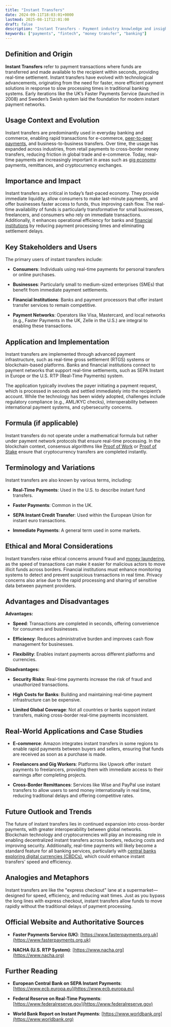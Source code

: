 ```yaml
---
title: "Instant Transfers"
date: 2024-09-11T18:03:01+0000
lastmod: 2025-08-11T12:01:00
draft: false
description: "Instant Transfers - Payment industry knowledge and insights"
keywords: ["payments", "fintech", "money transfer", "banking"]
---
```


## **Definition and Origin**

**Instant Transfers** refer to payment transactions where funds are transferred and made available to the recipient within seconds, providing real-time settlement. Instant transfers have evolved with technological advancements, originating from the need for faster, more efficient payment solutions in response to slow processing times in traditional banking systems. Early iterations like the UK’s Faster Payments Service (launched in 2008) and Sweden’s Swish system laid the foundation for modern instant payment networks.

## **Usage Context and Evolution**

Instant transfers are predominantly used in everyday banking and commerce, enabling rapid transactions for e-commerce, [peer-to-peer payments](https://faisalkhanllc.xyz/resources/payments-wiki/p/peer-to-peer-p2p/), and business-to-business transfers. Over time, the usage has expanded across industries, from retail payments to cross-border money transfers, reducing friction in global trade and e-commerce. Today, real-time payments are increasingly important in areas such as [gig economy](https://faisalkhanllc.xyz/resources/payments-wiki/g/gig-economy/) payments, remittances, and cryptocurrency exchanges.

## **Importance and Impact**

Instant transfers are critical in today’s fast-paced economy. They provide immediate liquidity, allow consumers to make last-minute payments, and offer businesses faster access to funds, thus improving cash flow. The real-time availability of funds is particularly transformative for small businesses, freelancers, and consumers who rely on immediate transactions. Additionally, it enhances operational efficiency for banks and [financial institutions](https://faisalkhanllc.xyz/resources/payments-wiki/f/financial-institution-fi/) by reducing payment processing times and eliminating settlement delays.

## **Key Stakeholders and Users**

The primary users of instant transfers include:

- **Consumers**: Individuals using real-time payments for personal transfers or online purchases.

- **Businesses**: Particularly small to medium-sized enterprises (SMEs) that benefit from immediate payment settlements.

- **Financial Institutions**: Banks and payment processors that offer instant transfer services to remain competitive.

- **Payment Networks**: Operators like Visa, Mastercard, and local networks (e.g., Faster Payments in the UK, Zelle in the U.S.) are integral to enabling these transactions.

## **Application and Implementation**

Instant transfers are implemented through advanced payment infrastructure, such as real-time gross settlement (RTGS) systems or blockchain-based platforms. Banks and financial institutions connect to payment networks that support real-time settlements, such as SEPA Instant in Europe or the U.S. RTP (Real-Time Payments) system.

The application typically involves the payer initiating a payment request, which is processed in seconds and settled immediately into the recipient’s account. While the technology has been widely adopted, challenges include regulatory compliance (e.g., AML/KYC checks), interoperability between international payment systems, and cybersecurity concerns.

## **Formula (if applicable)**

Instant transfers do not operate under a mathematical formula but rather under payment network protocols that ensure real-time processing. In the blockchain context, consensus algorithms like [Proof of Work](https://faisalkhanllc.xyz/resources/payments-wiki/p/proof-of-work-pow/) or [Proof of Stake](https://faisalkhanllc.xyz/resources/payments-wiki/p/proof-of-stake-pos/) ensure that cryptocurrency transfers are completed instantly.

## **Terminology and Variations**

Instant transfers are also known by various terms, including:

- **Real-Time Payments**: Used in the U.S. to describe instant fund transfers.

- **Faster Payments**: Common in the UK.

- **SEPA Instant Credit Transfer**: Used within the European Union for instant euro transactions.

- **Immediate Payments**: A general term used in some markets.

## **Ethical and Moral Considerations**

Instant transfers raise ethical concerns around fraud and [money laundering](https://faisalkhanllc.xyz/resources/payments-wiki/m/money-laundering/), as the speed of transactions can make it easier for malicious actors to move illicit funds across borders. Financial institutions must enhance monitoring systems to detect and prevent suspicious transactions in real time. Privacy concerns also arise due to the rapid processing and sharing of sensitive data between payment providers.

## **Advantages and Disadvantages**

**Advantages:**

- **Speed**: Transactions are completed in seconds, offering convenience for consumers and businesses.

- **Efficiency**: Reduces administrative burden and improves cash flow management for businesses.

- **Flexibility**: Enables instant payments across different platforms and currencies.

**Disadvantages:**

- **Security Risks**: Real-time payments increase the risk of fraud and unauthorized transactions.

- **High Costs for Banks**: Building and maintaining real-time payment infrastructure can be expensive.

- **Limited Global Coverage**: Not all countries or banks support instant transfers, making cross-border real-time payments inconsistent.

## **Real-World Applications and Case Studies**

- **E-commerce**: Amazon integrates instant transfers in some regions to enable rapid payments between buyers and sellers, ensuring that funds are received as soon as a purchase is made.

- **Freelancers and Gig Workers**: Platforms like Upwork offer instant payments to freelancers, providing them with immediate access to their earnings after completing projects.

- **Cross-Border Remittances**: Services like Wise and PayPal use instant transfers to allow users to send money internationally in real time, reducing traditional delays and offering competitive rates.

## **Future Outlook and Trends**

The future of instant transfers lies in continued expansion into cross-border payments, with greater interoperability between global networks. Blockchain technology and cryptocurrencies will play an increasing role in enabling decentralized instant transfers across borders, reducing costs and improving security. Additionally, real-time payments will likely become a standard feature for all banking services, particularly with [central banks exploring digital currencies (CBDCs)](https://faisalkhanllc.xyz/resources/payments-wiki/c/central-bank-digital-currency-cbdc/), which could enhance instant transfers' speed and efficiency.

## **Analogies and Metaphors**

Instant transfers are like the "express checkout" lane at a supermarket—designed for speed, efficiency, and reducing wait times. Just as you bypass the long lines with express checkout, instant transfers allow funds to move rapidly without the traditional delays of payment processing.

## **Official Website and Authoritative Sources**

- **Faster Payments Service (UK)**: [](https://www.fasterpayments.org.uk/)[https://www.fasterpayments.org.uk](https://www.fasterpayments.org.uk)

- **NACHA (U.S. RTP System)**: [](https://www.nacha.org/)[https://www.nacha.org](https://www.nacha.org)

## **Further Reading**

- **European Central Bank on SEPA Instant Payments**: [](https://www.ecb.europa.eu/)[https://www.ecb.europa.eu](https://www.ecb.europa.eu)

- **Federal Reserve on Real-Time Payments**: [](https://www.federalreserve.gov/)[https://www.federalreserve.gov](https://www.federalreserve.gov)

- **World Bank Report on Instant Payments**: [](https://www.worldbank.org/)[https://www.worldbank.org](https://www.worldbank.org)